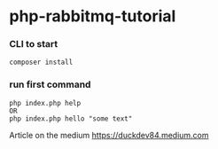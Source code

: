 # php-rabbitmq-tutorial

### CLI to start
```
composer install
```
### run first command
```
php index.php help
OR
php index.php hello "some text"
```

Article on the medium https://duckdev84.medium.com
